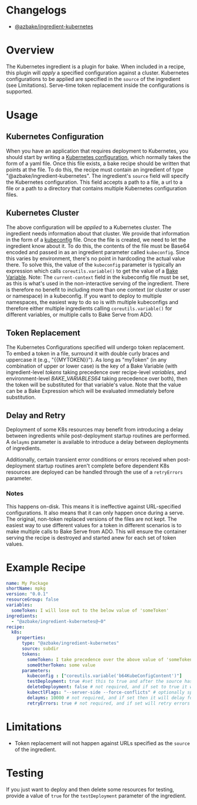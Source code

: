 # Changelogs
* [@azbake/ingredient-kubernetes](./CHANGELOG.md)

# Overview
The Kubernetes ingredient is a plugin for bake.  When included in a recipe, this plugin will _apply_ a specified configuration against a cluster. Kubernetes configurations to be applied are specified in the `source` of the ingredient (see Limitations). Serve-time token replacement inside the configurations is supported.

# Usage
## Kubernetes Configuration
When you have an application that requires deployment to Kubernetes, you should start by writing a [Kubernetes configuration](https://kubernetes.io/docs/concepts/cluster-administration/manage-deployment/), which normally takes the form of a yaml file. Once this file exists, a bake recipe should be written that points at the file. To do this, the recipe must contain an ingredient of type "@azbake/ingredient-kubernetes". The ingredient's `source` field will specify the Kubernetes configuration. This field accepts a path to a file, a url to a file or a path to a directory that contains multiple Kubernetes configuration files.

## Kubernetes Cluster
The above configuration will be _applied_ to a Kubernetes cluster. The ingredient needs information about that cluster. We provide that information in the form of a [kubeconfig](https://kubernetes.io/docs/concepts/configuration/organize-cluster-access-kubeconfig/) file. Once the file is created, we need to let the ingredient know about it. To do this, the contents of the file must be Base64 encoded and passed in as an ingredient parameter called `kubeconfig`. Since this varies by environment, there's no point in hardcoding the actual value there. To solve this, the value of the `kubeconfig` parameter is typically an expression which calls `coreutils.variable()` to get the value of a [Bake Variable](../../azure-bake#bake-environment-structureterms).
Note: The `current-context` field in the kubeconfig file must be set, as this is what's used in the non-interactive serving of the ingredient. There is therefore no benefit to including more than one context (or cluster or user or namespace) in a kubeconfig. If you want to deploy to multiple namespaces, the easiest way to do so is with multiple kubeconfigs and therefore either multiple ingredients calling `coreutils.variable()` for different variables, or multiple calls to Bake Serve from ADO.

## Token Replacement
The Kubernetes Configurations specified will undergo token replacement. To embed a token in a file, surround it with double curly braces and uppercase it (e.g., "{{MYTOKEN}}"). As long as "myToken" (in any combination of upper or lower case) is the key of a Bake Variable (with ingredient-level _tokens_ taking precedence over recipe-level _variables_, and environment-level _BAKE_VARIABLES64_ taking precedence over both), then the token will be substituted for that variable's value. Note that the value can be a Bake Expression which will be evaluated immediately before substitution.

## Delay and Retry
Deployment of some K8s resources may benefit from introducing a delay between ingredients while post-deployment startup routines are performed.  A ```delayms``` parameter is available to introduce a delay between deployments of ingredients.

Additionally, certain transient error conditions or errors received when post-deployment startup routines aren't complete before dependent K8s resources are deployed can be handled through the use of a ```retryErrors``` parameter.

### Notes
This happens on-disk. This means it is ineffective against URL-specified configurations. It also means that it can only happen once during a serve. The original, non-token replaced versions of the files are not kept. The easiest way to use different values for a token in different scenarios is to make multiple calls to Bake Serve from ADO. This will ensure the container serving the recipe is destroyed and started anew for each set of token values.

# Example Recipe
~~~yaml
name: My Package
shortName: mpkg
version: "0.0.1"
resourceGroup: false
variables:
  someToken: I will lose out to the below value of 'someToken'
ingredients: 
  - "@azbake/ingredient-kubernetes@~0"
recipe: 
  k8s: 
    properties: 
      type: "@azbake/ingredient-kubernetes"
      source: subdir
      tokens:
        someToken: I take precedence over the above value of 'someToken'
        someOtherToken: some value
      parameters:
        kubeconfig : ["coreutils.variable('b64KubeConfigContent')"]
        testDeployment: true #set this to true and after the source has been applied, it will get deleted (good for deployment testing)
        deleteDeployment: false # not required, and if set to true it will execute a kubectl delete instead of a kubectl apply on the subdir (ignoring anything not found)
        kubectlFlags: "--server-side --force-conflicts" # optionally specify additional flags for kubectl command
        delayms: 10000 # not required, and if set then it will delay for the specified number of milliseconds after deploying the ingredient
        retryErrors: true # not required, and if set will retry errors with expoential backoff (10s, 30s, 70s) before failing.  Defaults to false if not set.
~~~
# Limitations
* Token replacement will not happen against URLs specified as the `source` of the ingredient.

# Testing
If you just want to deploy and then delete some resources for testing, provide a value of `true` for the `testDeployment` parameter of the ingredient.